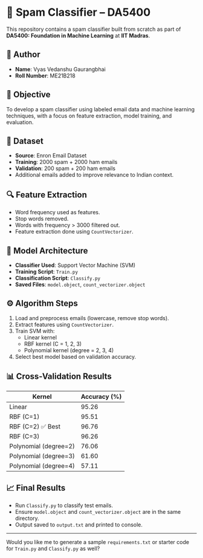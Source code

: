 # 📧 Spam Classifier – DA5400

This repository contains a spam classifier built from scratch as part of **DA5400: Foundation in Machine Learning** at **IIT Madras**.

## 👤 Author

- **Name**: Vyas Vedanshu Gaurangbhai  
- **Roll Number**: ME21B218

## 🎯 Objective

To develop a spam classifier using labeled email data and machine learning techniques, with a focus on feature extraction, model training, and evaluation.

## 📁 Dataset

- **Source**: Enron Email Dataset  
- **Training**: 2000 spam + 2000 ham emails  
- **Validation**: 200 spam + 200 ham emails  
- Additional emails added to improve relevance to Indian context.

## 🔍 Feature Extraction

- Word frequency used as features.
- Stop words removed.
- Words with frequency > 3000 filtered out.
- Feature extraction done using `CountVectorizer`.

## 🧠 Model Architecture

- **Classifier Used**: Support Vector Machine (SVM)
- **Training Script**: `Train.py`
- **Classification Script**: `Classify.py`
- **Saved Files**: `model.object`, `count_vectorizer.object`

## ⚙️ Algorithm Steps

1. Load and preprocess emails (lowercase, remove stop words).
2. Extract features using `CountVectorizer`.
3. Train SVM with:
   - Linear kernel
   - RBF kernel (C = 1, 2, 3)
   - Polynomial kernel (degree = 2, 3, 4)
4. Select best model based on validation accuracy.

## 📊 Cross-Validation Results

| Kernel                     | Accuracy (%) |
|---------------------------|--------------|
| Linear                    | 95.26        |
| RBF (C=1)                 | 95.51        |
| RBF (C=2) ✅ Best         | 96.76        |
| RBF (C=3)                 | 96.26        |
| Polynomial (degree=2)     | 76.06        |
| Polynomial (degree=3)     | 61.60        |
| Polynomial (degree=4)     | 57.11        |

## 📈 Final Results

- Run `Classify.py` to classify test emails.
- Ensure `model.object` and `count_vectorizer.object` are in the same directory.
- Output saved to `output.txt` and printed to console.

---

Would you like me to generate a sample `requirements.txt` or starter code for `Train.py` and `Classify.py` as well?
